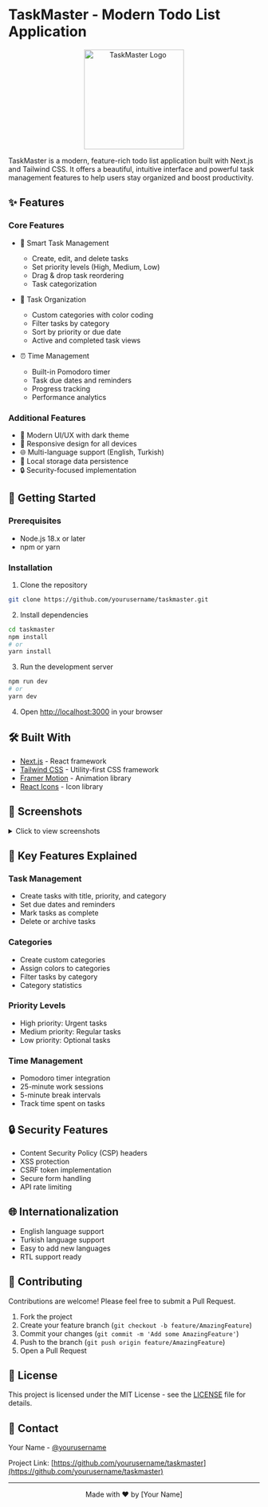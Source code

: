 # TaskMaster - Modern Todo List Application

<p align="center">
  <img src="public/logo.png" alt="TaskMaster Logo" width="200"/>
</p>

TaskMaster is a modern, feature-rich todo list application built with Next.js and Tailwind CSS. It offers a beautiful, intuitive interface and powerful task management features to help users stay organized and boost productivity.

## ✨ Features

### Core Features

- 📝 Smart Task Management

  - Create, edit, and delete tasks
  - Set priority levels (High, Medium, Low)
  - Drag & drop task reordering
  - Task categorization

- 🎯 Task Organization

  - Custom categories with color coding
  - Filter tasks by category
  - Sort by priority or due date
  - Active and completed task views

- ⏰ Time Management
  - Built-in Pomodoro timer
  - Task due dates and reminders
  - Progress tracking
  - Performance analytics

### Additional Features

- 🎨 Modern UI/UX with dark theme
- 📱 Responsive design for all devices
- 🌐 Multi-language support (English, Turkish)
- 💾 Local storage data persistence
- 🔒 Security-focused implementation

## 🚀 Getting Started

### Prerequisites

- Node.js 18.x or later
- npm or yarn

### Installation

1. Clone the repository

```bash
git clone https://github.com/yourusername/taskmaster.git
```

2. Install dependencies

```bash
cd taskmaster
npm install
# or
yarn install
```

3. Run the development server

```bash
npm run dev
# or
yarn dev
```

4. Open [http://localhost:3000](http://localhost:3000) in your browser

## 🛠️ Built With

- [Next.js](https://nextjs.org/) - React framework
- [Tailwind CSS](https://tailwindcss.com/) - Utility-first CSS framework
- [Framer Motion](https://www.framer.com/motion/) - Animation library
- [React Icons](https://react-icons.github.io/react-icons/) - Icon library

## 📱 Screenshots

<details>
<summary>Click to view screenshots</summary>

[Add your application screenshots here]

</details>

## 🌟 Key Features Explained

### Task Management

- Create tasks with title, priority, and category
- Set due dates and reminders
- Mark tasks as complete
- Delete or archive tasks

### Categories

- Create custom categories
- Assign colors to categories
- Filter tasks by category
- Category statistics

### Priority Levels

- High priority: Urgent tasks
- Medium priority: Regular tasks
- Low priority: Optional tasks

### Time Management

- Pomodoro timer integration
- 25-minute work sessions
- 5-minute break intervals
- Track time spent on tasks

## 🔒 Security Features

- Content Security Policy (CSP) headers
- XSS protection
- CSRF token implementation
- Secure form handling
- API rate limiting

## 🌐 Internationalization

- English language support
- Turkish language support
- Easy to add new languages
- RTL support ready

## 🤝 Contributing

Contributions are welcome! Please feel free to submit a Pull Request.

1. Fork the project
2. Create your feature branch (`git checkout -b feature/AmazingFeature`)
3. Commit your changes (`git commit -m 'Add some AmazingFeature'`)
4. Push to the branch (`git push origin feature/AmazingFeature`)
5. Open a Pull Request

## 📄 License

This project is licensed under the MIT License - see the [LICENSE](LICENSE) file for details.

## 📧 Contact

Your Name - [@yourusername](https://twitter.com/yourusername)

Project Link: [https://github.com/yourusername/taskmaster](https://github.com/yourusername/taskmaster)

---

<p align="center">Made with ❤️ by [Your Name]</p>
